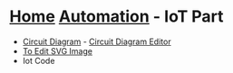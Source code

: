 # <u>Home</u> <u>Automation</u> - IoT Part

<ul>
    <li><a href="Circuit Diagram\circuit.svg">Circuit Diagram</a> - <a href="https://www.circuit-diagram.org/editor/" target=”_blank”>Circuit Diagram Editor</a></li>
    <li><a href="https://boxy-svg.com/">To Edit SVG Image</a></li>
    <li>Iot Code</li>
</ul>




